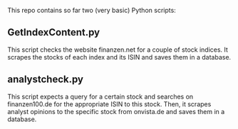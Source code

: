 This repo contains so far two (very basic) Python scripts:


## GetIndexContent.py

This script checks the website finanzen.net for a couple of stock indices. It scrapes the stocks of each index and its ISIN and saves them in a database.

## analystcheck.py

This script expects a query for a certain stock and searches on finanzen100.de for the appropriate ISIN to this stock. Then, it scrapes analyst opinions to the specific stock from onvista.de and saves them in a database. 
